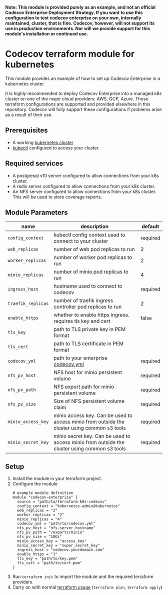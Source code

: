 **Note: This module is provided purely as an example, and not an official Codecov Enterprise Deployment Strategy. If you want to use this configuration to test codecov enterprise on your own, internally maintained, cluster, that is fine. Codecov, however, will not support its use in production environments. Nor will we provide support for this module's installation or continued use.**

# Codecov terraform module for kubernetes

This module provides an example of how to set up Codecov Enterprise in a 
kubernetes cluster.

It is *highly* recommended to deploy Codecov Enterprise into a managed k8s cluster on one of the major cloud providers: AWS, GCP, Azure. Those terraform configurations are supported and provided elsewhere in this repository. Codecov will fully support these configurations if problems arise as a result of their use.

## Prerequisites

- A working [kubernetes cluster](https://kubernetes.io/docs/home/)
- [kubectl](https://kubernetes.io/docs/tasks/tools/install-kubectl/) configured
  to access your cluster.

## Required services

- A postgresql v10 server configured to allow connections from your k8s cluster. 
- A redis server configured to allow connections from your k8s cluster.
- An NFS server configured to allow connections from your k8s cluster.  This
  will be used to store coverage reports.

## Module Parameters

| name | description | default |
| --- | --- | --- |
| `config_context` | kubectl config context used to connect to your cluster | required |
| `web_replicas` | number of web pod replicas to run | 2 |
| `worker_replicas` | number of worker pod replicas to run | 2 |
| `minio_replicas` | number of minio pod replicas to run | 4 |
| `ingress_host` | hostname used to connect to codecov | required |
| `traefik_replicas` | number of traefik ingress controller pod replicas to run | 2 |
| `enable_https` | whether to enable https ingress.  requires tls key and cert | false |
| `tls_key` | path to TLS private key in PEM format | |
| `tls_cert` | path to TLS certificate in PEM format | |
| `codecov_yml` | path to your enterprise [codecov.yml](https://docs.codecov.io/docs/configuration) | required |
| `nfs_pv_host` | NFS host for minio persistent volume | required |
| `nfs_pv_path` | NFS export path for minio persistent volume | required |
| `nfs_pv_size` | Size of NFS persistent volume claim | required |
| `minio_access_key` | minio access key.  Can be used to access minio from outside the cluster using common s3 tools | required |
| `minio_secret_key`| minio secret key.  Can be used to access minio from outside the cluster using common s3 tools | required |

## Setup

1. Install the module in your terraform project.
1. Configure the module
    ```
    # example module definition
    module "codecov-enterprise" {
      source = "path/to/terraform-k8s-codecov"
      config_context = "kubernetes-admin@kubernetes"
      web_replicas = "2"
      worker_replicas = "2"
      minio_replicas = "4"
      codecov_yml = "path/to/codecov.yml"
      nfs_pv_host = "nfs.server.hostname"
      nfs_pv_path = "/exports/minio"
      nfs_pv_size = "10Gi"
      minio_access_key = "access_key"
      minio_secret_key = "super_secret_key"
      ingress_host = "codecov.yourdomain.com"
      enable_https = "1"
      tls_key = "path/to/key.pem"
      tls_cert = "path/to/cert.pem"
    }
    ```
1. Run `terraform init` to import the module and the required terraform
   providers.
1. Carry on with normal [terraform usage](https://learn.hashicorp.com/terraform/getting-started/build.html) (`terraform plan`, `terraform apply`)

